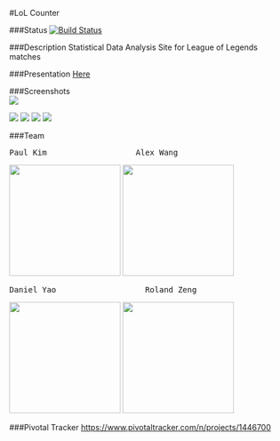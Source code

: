 #LoL Counter

###Status
[![Build Status](https://travis-ci.org/scalableinternetservices/lolcounter.svg?branch=master)](https://travis-ci.org/scalableinternetservices/lolcounter)

###Description
Statistical Data Analysis Site for League of Legends matches

###Presentation
<a href="https://docs.google.com/presentation/d/1twdNTyXrteqfG_JnpDzrQDpKiyvlnmmXEM7KwwQA76c/edit?usp=sharing">Here</a>  

###Screenshots  
<img src="https://i.gyazo.com/8f084c469bcf91bee8a66c5c30870d78.jpg">

<img src="https://i.gyazo.com/13c87819c560231464170a4135e61088.jpg">

<img src="https://i.gyazo.com/e81626cca7f72f6259262cbb67c163b9.png">

<img src="https://i.gyazo.com/ff4f5f447a40c7a315963bba8a48ceda.png">

<img src="https://i.gyazo.com/3352a93a0c33e592c5b4418b63f11b95.png">


###Team

<pre>Paul Kim                   Alex Wang</pre>

<img src="http://i.imgur.com/fxzgX0y.jpg" height="200" width="200">   <img src="http://i.imgur.com/8k5lzxB.jpg" height="200" width="200">

<pre>Daniel Yao                   Roland Zeng</pre>
<img src="http://i.imgur.com/btRPTqB.jpg" height="200" width="200">   <img src="https://avatars2.githubusercontent.com/u/11772350?v=3&u=285ad7412855e41da0370b82fc00aa8e6a136d78&s=140" height="200" width="200">


###Pivotal Tracker
https://www.pivotaltracker.com/n/projects/1446700

###
